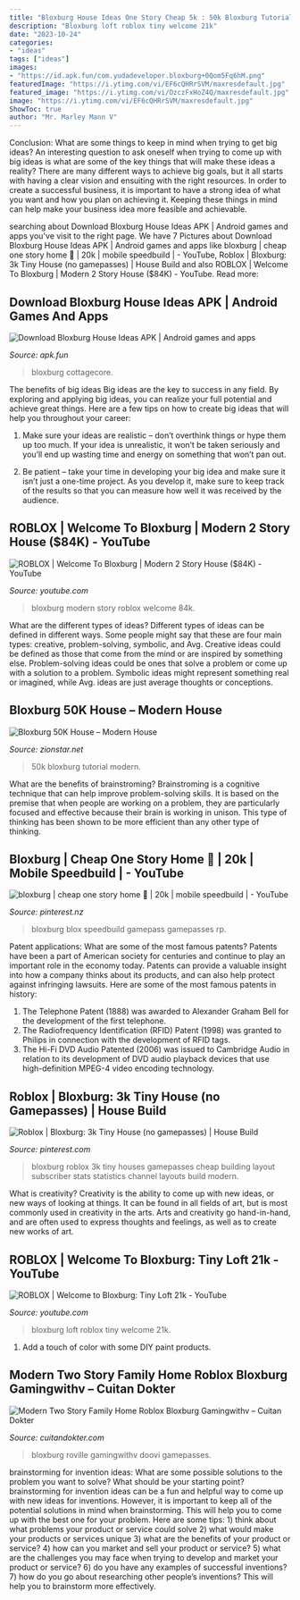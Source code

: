 ```yaml
---
title: "Bloxburg House Ideas One Story Cheap 5k : 50k Bloxburg Tutorial Modern"
description: "Bloxburg loft roblox tiny welcome 21k"
date: "2023-10-24"
categories:
- "ideas"
tags: ["ideas"]
images:
- "https://id.apk.fun/com.yudadeveloper.bloxburg+0Qom5Fq6hM.png"
featuredImage: "https://i.ytimg.com/vi/EF6cQHRrSVM/maxresdefault.jpg"
featured_image: "https://i.ytimg.com/vi/OzczFxHoZ4Q/maxresdefault.jpg"
image: "https://i.ytimg.com/vi/EF6cQHRrSVM/maxresdefault.jpg"
ShowToc: true
author: "Mr. Marley Mann V"
---
```



Conclusion: What are some things to keep in mind when trying to get big ideas?
An interesting question to ask oneself when trying to come up with big ideas is what are some of the key things that will make these ideas a reality? There are many different ways to achieve big goals, but it all starts with having a clear vision and ensuiting with the right resources. In order to create a successful business, it is important to have a strong idea of what you want and how you plan on achieving it. Keeping these things in mind can help make your business idea more feasible and achievable.

	

		
searching about Download Bloxburg House Ideas APK | Android games and apps you've visit to the right page. We have 7 Pictures about Download Bloxburg House Ideas APK | Android games and apps like bloxburg | cheap one story home 🌷 | 20k | mobile speedbuild | - YouTube, Roblox | Bloxburg: 3k Tiny House (no gamepasses) | House Build and also ROBLOX | Welcome To Bloxburg | Modern 2 Story House ($84K) - YouTube. Read more:
		
    
## Download Bloxburg House Ideas APK | Android Games And Apps

<img loading=lazy src="https://id.apk.fun/com.yudadeveloper.bloxburg+0Qom5Fq6hM.png" onerror="this.onerror=null;this.src='https://tse3.mm.bing.net/th?id=OIP.6s-rtDB1sYZDPwGk3VS1HQHaEK&amp;pid=15.1';" alt="Download Bloxburg House Ideas APK | Android games and apps">

_Source: apk.fun_

>bloxburg cottagecore. 

	

The benefits of big ideas
Big ideas are the key to success in any field. By exploring and applying big ideas, you can realize your full potential and achieve great things. Here are a few tips on how to create big ideas that will help you throughout your career:
1. Make sure your ideas are realistic – don’t overthink things or hype them up too much. If your idea is unrealistic, it won’t be taken seriously and you’ll end up wasting time and energy on something that won’t pan out.

2. Be patient – take your time in developing your big idea and make sure it isn’t just a one-time project. As you develop it, make sure to keep track of the results so that you can measure how well it was received by the audience.


    
## ROBLOX | Welcome To Bloxburg | Modern 2 Story House ($84K) - YouTube

<img loading=lazy src="https://i.ytimg.com/vi/XGD5NVzLlTI/maxresdefault.jpg" onerror="this.onerror=null;this.src='https://tse3.mm.bing.net/th?id=OIP.MS75_kP1KHve0a7SNXXb8gHaEK&amp;pid=15.1';" alt="ROBLOX | Welcome To Bloxburg | Modern 2 Story House ($84K) - YouTube">

_Source: youtube.com_

>bloxburg modern story roblox welcome 84k. 

	

What are the different types of ideas?
Different types of ideas can be defined in different ways. Some people might say that these are four main types: creative, problem-solving, symbolic, and Avg.
Creative ideas could be defined as those that come from the mind or are inspired by something else. Problem-solving ideas could be ones that solve a problem or come up with a solution to a problem. Symbolic ideas might represent something real or imagined, while Avg. ideas are just average thoughts or conceptions.

    
## Bloxburg 50K House – Modern House

<img loading=lazy src="https://i.ytimg.com/vi/EF6cQHRrSVM/maxresdefault.jpg" onerror="this.onerror=null;this.src='https://tse3.mm.bing.net/th?id=OIP.aVNkSEltGBQXRXBglBKNpwHaEK&amp;pid=15.1';" alt="Bloxburg 50K House – Modern House">

_Source: zionstar.net_

>50k bloxburg tutorial modern. 

	

What are the benefits of brainstroming?
Brainstroming is a cognitive technique that can help improve problem-solving skills. It is based on the premise that when people are working on a problem, they are particularly focused and effective because their brain is working in unison. This type of thinking has been shown to be more efficient than any other type of thinking.

    
## Bloxburg | Cheap One Story Home 🌷 | 20k | Mobile Speedbuild | - YouTube

<img loading=lazy src="https://i.pinimg.com/736x/2d/60/87/2d6087449ecffd70f1af5f62319b361e.jpg" onerror="this.onerror=null;this.src='https://tse3.mm.bing.net/th?id=OIP.3e51SKlZJENUWohrgKWsQQHaFj&amp;pid=15.1';" alt="bloxburg | cheap one story home 🌷 | 20k | mobile speedbuild | - YouTube">

_Source: pinterest.nz_

>bloxburg blox speedbuild gamepass gamepasses rp. 

	

Patent applications: What are some of the most famous patents?
Patents have been a part of American society for centuries and continue to play an important role in the economy today. Patents can provide a valuable insight into how a company thinks about its products, and can also help protect against infringing lawsuits. Here are some of the most famous patents in history: 
1. The Telephone Patent (1888) was awarded to Alexander Graham Bell for the development of the first telephone. 
2. The Radiofrequency Identification (RFID) Patent (1998) was granted to Philips in connection with the development of RFID tags. 
3. The Hi-Fi DVD Audio Patented (2006) was issued to Cambridge Audio in relation to its development of DVD audio playback devices that use high-definition MPEG-4 video encoding technology. 

    
## Roblox | Bloxburg: 3k Tiny House (no Gamepasses) | House Build

<img loading=lazy src="https://i.pinimg.com/736x/f2/fa/8b/f2fa8b7bec1f917a1e5825683d069f53.jpg" onerror="this.onerror=null;this.src='https://tse3.mm.bing.net/th?id=OIP.DHhUcUKCIHQK4w629Ws1agHaFj&amp;pid=15.1';" alt="Roblox | Bloxburg: 3k Tiny House (no gamepasses) | House Build">

_Source: pinterest.com_

>bloxburg roblox 3k tiny houses gamepasses cheap building layout subscriber stats statistics channel layouts build modern. 

	

What is creativity?
Creativity is the ability to come up with new ideas, or new ways of looking at things. It can be found in all fields of art, but is most commonly used in creativity in the arts. Arts and creativity go hand-in-hand, and are often used to express thoughts and feelings, as well as to create new works of art.

    
## ROBLOX | Welcome To Bloxburg: Tiny Loft 21k - YouTube

<img loading=lazy src="https://i.ytimg.com/vi/OzczFxHoZ4Q/maxresdefault.jpg" onerror="this.onerror=null;this.src='https://tse1.mm.bing.net/th?id=OIP.J9_rk9XR5k1a8-ijvOdmPQHaEK&amp;pid=15.1';" alt="ROBLOX | Welcome to Bloxburg: Tiny Loft 21k - YouTube">

_Source: youtube.com_

>bloxburg loft roblox tiny welcome 21k. 

	

1. Add a touch of color with some DIY paint products.

    
## Modern Two Story Family Home Roblox Bloxburg Gamingwithv – Cuitan Dokter

<img loading=lazy src="https://i0.wp.com/ytimg.googleusercontent.com/vi/OktLDSAm3tc/hqdefault.jpg?resize=650,400" onerror="this.onerror=null;this.src='https://tse3.mm.bing.net/th?id=OIP.lJIVWCGPVeXzpFHxmGRIUwHaFj&amp;pid=15.1';" alt="Modern Two Story Family Home Roblox Bloxburg Gamingwithv – Cuitan Dokter">

_Source: cuitandokter.com_

>bloxburg roville gamingwithv doovi gamepasses. 

	

brainstorming for invention ideas: What are some possible solutions to the problem you want to solve? What should be your starting point?
brainstorming for invention ideas can be a fun and helpful way to come up with new ideas for inventions. However, it is important to keep all of the potential solutions in mind when brainstorming. This will help you to come up with the best one for your problem. Here are some tips: 1) think about what problems your product or service could solve 2) what would make your products or services unique 3) what are the benefits of your product or service? 4) how can you market and sell your product or service? 5) what are the challenges you may face when trying to develop and market your product or service? 6) do you have any examples of successful inventions? 7) how do you go about researching other people’s inventions? This will help you to brainstorm more effectively.


